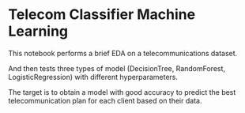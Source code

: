 # Telecom Classifier Machine Learning

This notebook performs a brief EDA on a telecommunications dataset.

And then tests three types of model (DecisionTree, RandomForest, LogisticRegression) with different hyperparameters.

The target is to obtain a model with good accuracy to predict the best telecommunication plan for each client based on their data.
